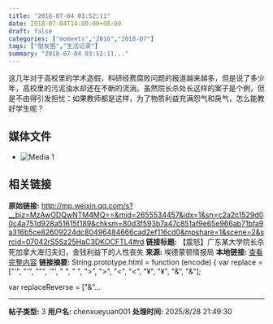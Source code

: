 ```yaml
---
title: "2018-07-04 03:52:11"
date: 2018-07-04T14:00:00+08:00
draft: false
categories: ["moments","2018","2018-07"]
tags: ["朋友圈","生活记录"]
summary: "2018-07-04 03:52:11..."
---
```


这几年对于高校里的学术造假，科研经费腐败问题的报道越来越多，但是说了多少年，高校里的污泥浊水却还在不断的流淌。虽然院长杀处长这样的案子是个例，但是不由得引发担忧：如果教师都是这样，为了物质利益充满怨气和戾气，怎么能教好学生呢？

## 媒体文件

- ![Media 1](/Moments/photos/2018-07-04/201807040352110.jpg)

## 相关链接

**原始链接:** http://mp.weixin.qq.com/s?__biz=MzAwODQwNTM4MQ==&mid=2655534457&idx=1&sn=c2a2c1529d00c4a751d928a51615f189&chksm=80d3f593b7a47c851af9e65e966ab71bfa9a316b5ce82609224dc80496484666cad2ef116cd0&mpshare=1&scene=2&srcid=07042rS5Sz25HaC3DKOCFTL4#rd
**链接标题:** 【震怒】广东某大学院长杀死加拿大海归夫妇，金钱利益下的人性丧失
**来源:** 埃德蒙顿情报局
**本地链接:** [查看完整内容](/link_content/2018/07/2018-07-04-4/link_content/)
**链接摘要:** String.prototype.html = function (encode) {
  var replace = ["&#39;", "'", "&quot;", '"', "&nbsp;", " ", "&gt;", ">", "&lt;", "<", "&yen;", "¥", "&amp;", "&"];
 
 
 
 
 
  
  var replaceReverse = ["&"...

---

**帖子类型:** 3
**用户名:** chenxueyuan001
**处理时间:** 2025/8/28 21:49:30